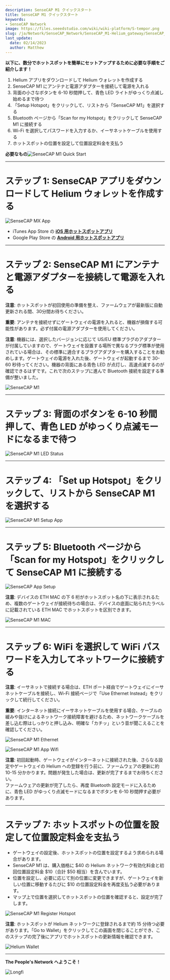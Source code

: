 ```yaml
---
description: SenseCAP M1 クイックスタート
title: SenseCAP M1 クイックスタート
keywords:
- SenseCAP Network
image: https://files.seeedstudio.com/wiki/wiki-platform/S-tempor.png
slug: /ja/Network/SenseCAP_Network/SenseCAP_M1-Helium_gateway/SenseCAP_M1_Quick_Start
last_update:
  date: 02/14/2023
  author: Matthew
---
```


**以下に、数分でホットスポットを簡単にセットアップするために必要な手順をご紹介します！**

1. Helium アプリをダウンロードして Helium ウォレットを作成する
2. SenseCAP M1 にアンテナと電源アダプターを接続して電源を入れる
3. 背面の小さなボタンを 6-10 秒間押して、青色 LED ライトがゆっくり点滅し始めるまで待つ
4. 「Setup Hotspot」をクリックして、リストから「SenseCAP M1」を選択する
5. Bluetooth ページから「Scan for my Hotspot」をクリックして SenseCAP M1 に接続する
6. Wi-Fi を選択してパスワードを入力するか、イーサネットケーブルを使用する
7. ホットスポットの位置を設定して位置設定料金を支払う

**必要なもの**![SenseCAP M1 Quick Start](https://www.sensecapmx.com/wp-content/uploads/2022/06/what-youll-need.webp)

* * *

**ステップ 1: SenseCAP アプリをダウンロードして Helium ウォレットを作成する**
================================================================

![SenseCAP MX App](https://www.sensecapmx.com/wp-content/uploads/2022/06/sensecapmx-app.png)

- iTunes App Store の [**iOS 用ホットスポットアプリ**](https://apps.apple.com/us/app/sensecap-hotspot/id1600051150)
- Google Play Store の [**Android 用ホットスポットアプリ**](https://play.google.com/store/apps/details?id=com.sensecapmx.hotspot)

* * *

**ステップ 2: SenseCAP M1 にアンテナと電源アダプターを接続して電源を入れる**
==========================================================================================

**注意**: ホットスポットが初回使用の準備を整え、ファームウェアが最新版に自動更新される間、30分間お待ちください。

**重要**: アンテナを接続せずにゲートウェイの電源を入れると、機器が損傷する可能性があります。必ず付属の電源アダプターを使用してください。

**注意**: 機器には、選択したバージョンに応じて US/EU 標準プラグのアダプターが付属していますので、ゲートウェイを設置する場所で異なるプラグ標準が使用されている場合は、その標準に適合するプラグアダプターを購入することをお勧めします。ゲートウェイの電源を入れた後、ゲートウェイが起動するまで 30-60 秒待ってください。機器の背面にある青色 LED が点灯し、高速点滅するのが確認できるはずです。これで次のステップに進んで Bluetooth 接続を設定する準備が整いました。

![SenseCAP M1](https://www.sensecapmx.com/wp-content/uploads/2022/06/hotspot-1.webp)

* * *

**ステップ 3: 背面のボタンを 6-10 秒間押して、青色 LED がゆっくり点滅モードになるまで待つ**
======================================================================================================

![SenseCAP M1 LED Status](https://www.sensecapmx.com/wp-content/uploads/2022/06/LED-status-1.webp)

* * *

**ステップ 4: 「Set up Hotspot」をクリックして、リストから SenseCAP M1 を選択する**
========================================================================

![SenseCAP M1 Setup App](https://www.sensecapmx.com/wp-content/uploads/2022/06/helium-app-sensecap-m1.png)

* * *

**ステップ 5: Bluetooth ページから「Scan for my Hotspot」をクリックして SenseCAP M1 に接続する**
================================================================================================

![SenseCAP App Setup](https://www.sensecapmx.com/wp-content/uploads/2022/06/app-steps.png)

**注意**: デバイスの ETH MAC の下 6 桁がホットスポット名の下に表示されるため、複数のゲートウェイが接続待ちの場合は、デバイスの底面に貼られたラベルに記載されている ETH MAC でホットスポットを区別できます。

![SenseCAP M1 MAC](https://www.sensecapmx.com/wp-content/uploads/2022/06/sensecap-m1-mac-labels.webp)

* * *

**ステップ 6: WiFi を選択して WiFi パスワードを入力してネットワークに接続する**
==================================================================================

**注意**: イーサネットで接続する場合は、ETH ポート経由でゲートウェイにイーサネットケーブルを接続し、Wi-Fi 接続ページで「Use Ethernet Instead」をクリックして続行してください。

**重要**: インターネット接続にイーサネットケーブルを使用する場合、ケーブルの緩みや抜けによるネットワーク接続障害を避けるため、ネットワークケーブルを差し込む際はしっかりと押し込み、明確な「カチッ」という音が聞こえることを確認してください。

![SenseCAP M1 Ethernet](https://www.sensecapmx.com/wp-content/uploads/2022/06/sensecap-m1-ethernet.webp)

![SenseCAP M1 App Wifi](https://www.sensecapmx.com/wp-content/uploads/2022/06/helium-app-wifi-eth.png)

**注意**: 初回起動時、ゲートウェイがインターネットに接続された後、さらなる設定やゲートウェイの Helium への登録を行う前に、ファームウェアの更新に約 10-15 分かかります。問題が発生した場合は、更新が完了するまでお待ちください。  
ファームウェアの更新が完了したら、再度 Bluetooth 設定モードに入るために、青色 LED がゆっくり点滅モードになるまでボタンを 6-10 秒間押す必要があります。

* * *

**ステップ 7: ホットスポットの位置を設定して位置設定料金を支払う**
=====================================================

- ゲートウェイの設定後、ホットスポットの位置を設定するよう求められる場合があります。
- SenseCAP M1 は、購入価格に \$40 の Helium ネットワーク有効化料金と初回位置設定料金 \$10（合計 \$50 相当）を含んでいます。
- 位置を設定し、必要に応じて別の位置に変更できますが、ゲートウェイを新しい位置に移動するたびに \$10 の位置設定料金を再度支払う必要があります。
- マップ上で位置を選択してホットスポットの位置を確認すると、設定が完了します。

![SenseCAP M1 Register Hotspot](https://www.sensecapmx.com/wp-content/uploads/2022/06/register-hotspot.png)

**注意**: ホットスポットが Helium ネットワークに登録されるまで約 15 分待つ必要があります。「Go to Wallet」をクリックしてこの画面を閉じることができ、このステップの完了後にアプリでホットスポットの更新情報を確認できます。

![Helium Wallet](https://www.sensecapmx.com/wp-content/uploads/2022/06/helium-wallet.png)

* * *

**The People's Network へようこそ！**

![Longfi](https://www.sensecapmx.com/wp-content/uploads/2022/06/longfi.webp)

